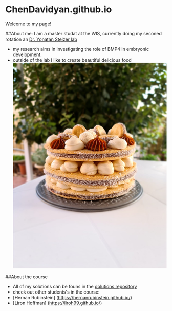 # ChenDavidyan.github.io

Welcome to my page! 

##About me:
I am a master studat at the WIS, currently doing my seconed rotation an [Dr. Yonatan Stelzer lab](https://www.weizmann.ac.il/mcb/Stelzer/home)

* my research aims in investigating the role of BMP4 in embryonic development.
* outside of the lab I like to create beautiful delicious food
![](/2e3d8908-41d4-4604-8eeb-91bbba1fe5b2.JPG)

##About the course
* All of my solutions can be founs in the [dolutions repository](https://github.com/ChenDavidyan/Python_assignments/tree/main)
* check out other students's in the course:
* [Hernan Rubinstein] (https://hernanrubinstein.github.io/)
* [Liron Hoffman] (https://liroh99.github.io/)
